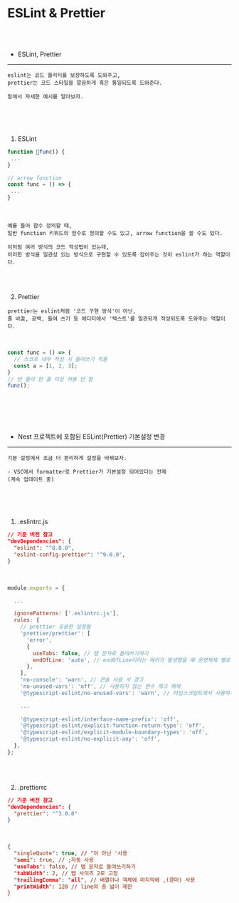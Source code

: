 # ESLint & Prettier

<br />
<br />

* ESLint, Prettier
---

```
eslint는 코드 퀄리티를 보장하도록 도와주고,
prettier는 코드 스타일을 깔끔하게 혹은 통일되도록 도와준다.

밑에서 자세한 예시를 알아보자.
```

<br />
<br />
<br />

1. ESLint

```javascript
function func() {
 ...
}

// arrow function
const func = () => {
 ...
}
```

<br />

```
예를 들어 함수 정의할 때,
일반 function 키워드의 함수로 정의할 수도 있고, arrow function을 쓸 수도 있다.

이처럼 여러 방식의 코드 작성법이 있는데,
이러한 방식을 일관성 있는 방식으로 구현할 수 있도록 잡아주는 것이 eslint가 하는 역할이다.
```

<br />
<br />

2. Prettier

```
prettier는 eslint처럼 '코드 구현 방식'이 아닌,
줄 바꿈, 공백, 들여 쓰기 등 에디터에서 '텍스트'를 일관되게 작성되도록 도와주는 역할이다.
```

<br />

```javascript
const func = () => {
  // 스코프 내부 작성 시 들여쓰기 적용
  const a = [1, 2, 3];
}
// 빈 줄이 한 줄 이상 허용 안 함
func();
```

<br />
<br />
<br />
<br />

* Nest 프로젝트에 포함된 ESLint(Prettier) 기본설정 변경
---

```
기본 설정에서 조금 더 편리하게 설정을 바꿔보자.

- VSC에서 formatter로 Prettier가 기본설정 되어있다는 전제
(계속 업데이트 중)
```

<br />
<br />
<br />

1. .eslintrc.js

```json
// 기준 버전 참고
"devDependencies": {
  "eslint": "^8.0.0",
  "eslint-config-prettier": "^9.0.0",
}
```

<br />

```javascript
module.exports = {

  ...

  ignorePatterns: ['.eslintrc.js'],
  rules: {
    // prettier 유용한 설정들
    'prettier/prettier': [
      'error',
      {
        useTabs: false, // 탭 문자로 들여쓰기하기
        endOfLine: 'auto', // endOfLine이라는 에러가 발생했을 때 운영체제 별로 알맞은 값을 사용
      },
    ],
    'no-console': 'warn', // 콘솔 사용 시 경고
    'no-unused-vars': 'off', // 사용하지 않는 변수 체크 해제
    '@typescript-eslint/no-unused-vars': 'warn', // 타입스크립트에서 사용하지 않는 변수 경고

    ...
    
    '@typescript-eslint/interface-name-prefix': 'off',
    '@typescript-eslint/explicit-function-return-type': 'off',
    '@typescript-eslint/explicit-module-boundary-types': 'off',
    '@typescript-eslint/no-explicit-any': 'off',
  },
};
```

<br />
<br />

2. .prettierrc

```json
// 기준 버전 참고
"devDependencies": {
  "prettier": "^3.0.0"
}
```

<br />

```json
{
  "singleQuote": true, // "이 아닌 '사용
  "semi": true, // ;자동 사용
  "useTabs": false, // 탭 문자로 들여쓰기하기
  "tabWidth": 2, // 탭 사이즈 2로 고정
  "trailingComma": "all", // 배열이나 객체에 마지막에 ,(콤마) 사용
  "printWidth": 120 // line의 총 넓이 제한
}
```

